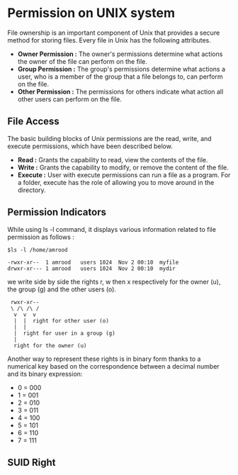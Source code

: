 # Permission on UNIX system
File ownership is an important component of Unix that provides a secure method for storing files. Every file in Unix has the following attributes.
* **Owner Permission :** The owner's permissions determine what actions the owner of the file can perform on the file.
* **Group Permission :** The group's permissions determine what actions a user, who is a member of the group that a file belongs to, can perform on the file.
* **Other Permission :** The permissions for others indicate what action all other users can perform on the file.

## File Access

The basic building blocks of Unix permissions are the read, write, and execute permissions, which have been described below.
* **Read :** Grants the capability to read, view the contents of the file.
* **Write :** Grants the capability to modify, or remove the content of the file.
* **Execute :** User with execute permissions can run a file as a program. For a folder, execute has the role of allowing you to move around in the directory.

## Permission Indicators
While using ls -l command, it displays various information related to file permission as follows :
```shell
$ls -l /home/amrood
```
```shell
-rwxr-xr--  1 amrood   users 1024  Nov 2 00:10  myfile
drwxr-xr--- 1 amrood   users 1024  Nov 2 00:10  mydir
```
we write side by side the rights r, w then x respectively for the owner (u), the group (g) and the other users (o).

     rwxr-xr--
     \ /\ /\ /
      v  v  v
      |  |  right for other user (o)
      |  |
      |  right for user in a group (g)
      |
      right for the owner (u)

Another way to represent these rights is in binary form thanks to a numerical key based on the correspondence between a decimal number and its binary expression: 
* 0 = 000
* 1 = 001
* 2 = 010
* 3 = 011
* 4 = 100
* 5 = 101
* 6 = 110
* 7 = 111

## SUID Right

